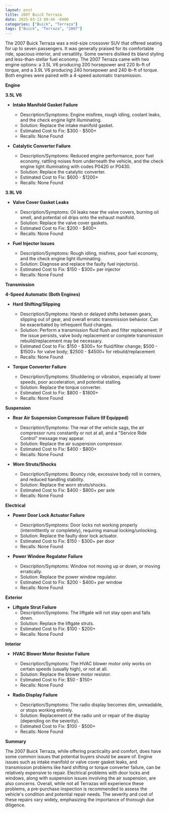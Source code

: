 ```yaml
---
layout: post
title: 2007 Buick Terraza
date: 2025-03-13 09:44 -0400
categories: ["Buick", "Terraza"]
tags: ["Buick", "Terraza", "2007"]
---
```

The 2007 Buick Terraza was a mid-size crossover SUV that offered seating for up to seven passengers. It was generally praised for its comfortable ride, spacious interior, and versatility. Some owners disliked its bland styling and less-than-stellar fuel economy. The 2007 Terraza came with two engine options: a 3.5L V6 producing 200 horsepower and 220 lb-ft of torque, and a 3.9L V6 producing 240 horsepower and 240 lb-ft of torque. Both engines were paired with a 4-speed automatic transmission.

**Engine**

**3.5L V6**
*   **Intake Manifold Gasket Failure**
    *   Description/Symptoms: Engine misfires, rough idling, coolant leaks, and the check engine light illuminating.
    *   Solution: Replace the intake manifold gasket.
    *   Estimated Cost to Fix: $300 - $500+
    *   Recalls: None Found

*   **Catalytic Converter Failure**
    *   Description/Symptoms: Reduced engine performance, poor fuel economy, rattling noises from underneath the vehicle, and the check engine light illuminating with codes P0420 or P0430.
    *   Solution: Replace the catalytic converter.
    *   Estimated Cost to Fix: $600 - $1200+
    *   Recalls: None Found

**3.9L V6**
*   **Valve Cover Gasket Leaks**
    *   Description/Symptoms: Oil leaks near the valve covers, burning oil smell, and potential oil drips onto the exhaust manifold.
    *   Solution: Replace the valve cover gaskets.
    *   Estimated Cost to Fix: $200 - $400+
    *   Recalls: None Found

*   **Fuel Injector Issues**
    *   Description/Symptoms: Rough idling, misfires, poor fuel economy, and the check engine light illuminating.
    *   Solution: Diagnose and replace the faulty fuel injector(s).
    *   Estimated Cost to Fix: $150 - $300+ per injector
    *   Recalls: None Found

**Transmission**

**4-Speed Automatic (Both Engines)**

*   **Hard Shifting/Slipping**
    *   Description/Symptoms: Harsh or delayed shifts between gears, slipping out of gear, and overall erratic transmission behavior. Can be exacerbated by infrequent fluid changes.
    *   Solution: Perform a transmission fluid flush and filter replacement. If the issue persists, valve body replacement or complete transmission rebuild/replacement may be necessary.
    *   Estimated Cost to Fix: $150 - $300+ for fluid/filter change; $500 - $1500+ for valve body; $2500 - $4500+ for rebuild/replacement
    *   Recalls: None Found

*   **Torque Converter Failure**
    *   Description/Symptoms: Shuddering or vibration, especially at lower speeds, poor acceleration, and potential stalling.
    *   Solution: Replace the torque converter.
    *   Estimated Cost to Fix: $800 - $1800+
    *   Recalls: None Found

**Suspension**

*   **Rear Air Suspension Compressor Failure (If Equipped)**
    *   Description/Symptoms: The rear of the vehicle sags, the air compressor runs constantly or not at all, and a "Service Ride Control" message may appear.
    *   Solution: Replace the air suspension compressor.
    *   Estimated Cost to Fix: $400 - $800+
    *   Recalls: None Found

*   **Worn Struts/Shocks**
    *   Description/Symptoms: Bouncy ride, excessive body roll in corners, and reduced handling stability.
    *   Solution: Replace the worn struts/shocks.
    *   Estimated Cost to Fix: $400 - $800+ per axle
    *   Recalls: None Found

**Electrical**

*   **Power Door Lock Actuator Failure**
    *   Description/Symptoms: Door locks not working properly (intermittently or completely), requiring manual locking/unlocking.
    *   Solution: Replace the faulty door lock actuator.
    *   Estimated Cost to Fix: $150 - $300+ per door
    *   Recalls: None Found

*   **Power Window Regulator Failure**
    *   Description/Symptoms: Window not moving up or down, or moving erratically.
    *   Solution: Replace the power window regulator.
    *   Estimated Cost to Fix: $200 - $400+ per window
    *   Recalls: None Found

**Exterior**

*   **Liftgate Strut Failure**
    *   Description/Symptoms: The liftgate will not stay open and falls down.
    *   Solution: Replace the liftgate struts.
    *   Estimated Cost to Fix: $100 - $200+
    *   Recalls: None Found

**Interior**

*   **HVAC Blower Motor Resistor Failure**
    *   Description/Symptoms: The HVAC blower motor only works on certain speeds (usually high), or not at all.
    *   Solution: Replace the blower motor resistor.
    *   Estimated Cost to Fix: $50 - $150+
    *   Recalls: None Found

*   **Radio Display Failure**
    *   Description/Symptoms: The radio display becomes dim, unreadable, or stops working entirely.
    *   Solution: Replacement of the radio unit or repair of the display (depending on the severity).
    *   Estimated Cost to Fix: $100 - $500+
    *   Recalls: None Found

**Summary**

The 2007 Buick Terraza, while offering practicality and comfort, does have some common issues that potential buyers should be aware of. Engine issues such as intake manifold or valve cover gasket leaks, and transmission problems like hard shifting or torque converter failure, can be relatively expensive to repair. Electrical problems with door locks and windows, along with suspension issues involving the air suspension, are also concerns. Overall, while not all Terrazas will experience these problems, a pre-purchase inspection is recommended to assess the vehicle's condition and potential repair needs. The severity and cost of these repairs vary widely, emphasizing the importance of thorough due diligence.

